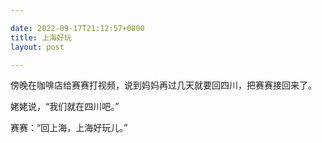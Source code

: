 ```yaml
---

date: 2022-09-17T21:12:57+0800
title: 上海好玩
layout: post

---
```


傍晚在咖啡店给赛赛打视频，说到妈妈再过几天就要回四川，把赛赛接回来了。

姥姥说，“我们就在四川吧。”

赛赛：“回上海，上海好玩儿。”
